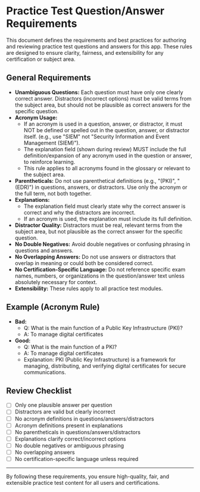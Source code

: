 # Practice Test Question/Answer Requirements

This document defines the requirements and best practices for authoring and reviewing practice test questions and answers for this app. These rules are designed to ensure clarity, fairness, and extensibility for any certification or subject area.

## General Requirements
- **Unambiguous Questions:** Each question must have only one clearly correct answer. Distractors (incorrect options) must be valid terms from the subject area, but should not be plausible as correct answers for the specific question.
- **Acronym Usage:**
  - If an acronym is used in a question, answer, or distractor, it must NOT be defined or spelled out in the question, answer, or distractor itself. (e.g., use "SIEM" not "Security Information and Event Management (SIEM)").
  - The explanation field (shown during review) MUST include the full definition/expansion of any acronym used in the question or answer, to reinforce learning.
  - This rule applies to all acronyms found in the glossary or relevant to the subject area.
- **Parentheticals:** Do not use parenthetical definitions (e.g., "(PKI)", "(EDR)") in questions, answers, or distractors. Use only the acronym or the full term, not both together.
- **Explanations:**
  - The explanation field must clearly state why the correct answer is correct and why the distractors are incorrect.
  - If an acronym is used, the explanation must include its full definition.
- **Distractor Quality:** Distractors must be real, relevant terms from the subject area, but not plausible as the correct answer for the specific question.
- **No Double Negatives:** Avoid double negatives or confusing phrasing in questions and answers.
- **No Overlapping Answers:** Do not use answers or distractors that overlap in meaning or could both be considered correct.
- **No Certification-Specific Language:** Do not reference specific exam names, numbers, or organizations in the question/answer text unless absolutely necessary for context.
- **Extensibility:** These rules apply to all practice test modules.

## Example (Acronym Rule)
- **Bad:**
  - Q: What is the main function of a Public Key Infrastructure (PKI)?
  - A: To manage digital certificates
- **Good:**
  - Q: What is the main function of a PKI?
  - A: To manage digital certificates
  - Explanation: PKI (Public Key Infrastructure) is a framework for managing, distributing, and verifying digital certificates for secure communications.

## Review Checklist
- [ ] Only one plausible answer per question
- [ ] Distractors are valid but clearly incorrect
- [ ] No acronym definitions in questions/answers/distractors
- [ ] Acronym definitions present in explanations
- [ ] No parentheticals in questions/answers/distractors
- [ ] Explanations clarify correct/incorrect options
- [ ] No double negatives or ambiguous phrasing
- [ ] No overlapping answers
- [ ] No certification-specific language unless required

---

By following these requirements, you ensure high-quality, fair, and extensible practice test content for all users and certifications.
